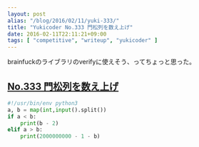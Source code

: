 ```yaml
---
layout: post
alias: "/blog/2016/02/11/yuki-333/"
title: "Yukicoder No.333 門松列を数え上げ"
date: 2016-02-11T22:11:21+09:00
tags: [ "competitive", "writeup", "yukicoder" ]
---
```


brainfuckのライブラリのverifyに使えそう、ってちょっと思った。

## [No.333 門松列を数え上げ](http://yukicoder.me/problems/935)

``` python
#!/usr/bin/env python3
a, b = map(int,input().split())
if a < b:
    print(b - 2)
elif a > b:
    print(2000000000 - 1 - b)
```
